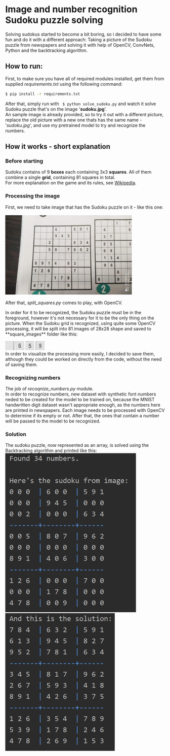 # Image and number recognition Sudoku puzzle solving
Solving sudokus started to become a bit boring, so i decided to have some fun and do it with a different approach: Taking a picture of the Sudoku puzzle from newspapers and solving it with help of OpenCV, ConvNets, Python and the backtracking algorithm.

## How to run:
First, to make sure you have all of required modules installed, get them from supplied *requirements.txt* using the following command:
```bash
$ pip install -r requirements.txt
```
After that, simply run with ``` $ python solve_sudoku.py``` and watch it solve Sudoku puzzle that's on the image '**sudoku.jpg**'. <br>
An sample image is already provided, so to try it out with a different picture, replace the old picture with a new one thats has the same name - '*sudoku.jpg*', and use my pretrained model to try and recognize the numbers.

## How it works - short explanation 
### Before starting
Sudoku contains of 9 **boxes** each containing 3x3 **squares**. All of them combine a single **grid**, containing 81 squares in total.<br>
For more explanation on the game and its rules, see [Wikipedia](https://en.wikipedia.org/wiki/Sudoku).<br>

### Processing the image
First, we need to take image that has the Sudoku puzzle on it - like this one: <br/><br/> 
<img src="sudoku.jpg" width="400" height="250"/>
<br/>

<p>After that, <i>split_squares.py</i> comes to play, with OpenCV. </p>
In order for it to be recognized, the Sudoku puzzle must be in the foreground, however it's not necessary for it to be the only thing on the picture.
When the Sudoku grid is recognized, using quite some OpenCV processing, it will be split into 81 images of 28x28 shape and saved to **square_images** folder like this:

![](imgs/3.jpg) ![](imgs/4.jpg) ![](imgs/7.jpg) ![](imgs/8.jpg) <br>
In order to visualize the processing more easily, I decided to save them, although they could be worked on directly from the code, without the need of saving them.

### Recognizing numbers
The job of *recoqnize_numbers.py* module. <br>
In order to recognize numbers, new dataset with synthetic font numbers neded to be created for the model to be trained on, because the MNIST handwritten digit dataset wasn't appropriate enough, as the numbers here are printed in newspapers.
Each image needs to be processed with OpenCV to determine if its empty or not. After that, the ones that contain a number will be passed to the model to be recognized.

### Solution
The sudoku puzzle, now represented as an array, is solved using the Backtracking algorithm and printed like this:
![Sudoku grid is recognized.](imgs/rec.jpg) ![Sudoku grid is solved.](imgs/sol.jpg) 

